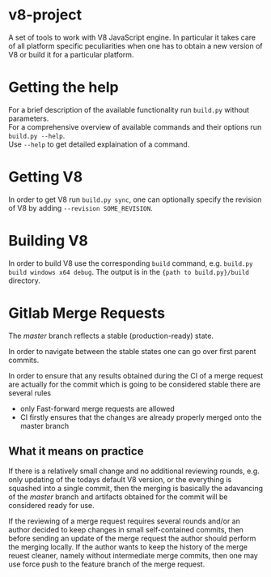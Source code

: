 v8-project
==========

A set of tools to work with V8 JavaScript engine. In particular it takes care of all platform specific peculiarities when one has to obtain a new version of V8 or build it for a particular platform.

Getting the help
================

For a brief description of the available functionality run `build.py` without parameters.  
For a comprehensive overview of available commands and their options run `build.py --help`.  
Use `--help` to get detailed explaination of a command.


Getting V8
==========

In order to get V8 run `build.py sync`, one can optionally specify the revision of V8 by adding `--revision SOME_REVISION`.


Building V8
===========

In order to build V8 use the corresponding `build` command, e.g. `build.py build windows x64 debug`. The output is in the `{path to build.py}/build` directory.

Gitlab Merge Requests
=====================

The *master* branch reflects a stable (production-ready) state.

In order to navigate between the stable states one can go over first parent commits.

In order to ensure that any results obtained during the CI of a merge request are actually for the commit which is going to be considered stable there are several rules
* only Fast-forward merge requests are allowed
* CI firstly ensures that the changes are already properly merged onto the master branch

What it means on practice
-------------------------

If there is a relatively small change and no additional reviewing rounds, e.g. only updating of the todays default V8 version, or the everything is squashed into a single commit, then the merging is basically the adavancing of the *master* branch and artifacts obtained for the commit will be considered ready for use.

If the reviewing of a merge request requires several rounds and/or an author decided to keep changes in small self-contained commits, then before sending an update of the merge request the author should perform the merging locally. If the author wants to keep the history of the merge reuest cleaner, namely without intermediate merge commits, then one may use force push to the feature branch of the merge request.
